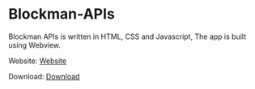 # Blockman-APIs

Blockman APIs is written in HTML, CSS and Javascript, The app is built using Webview.

Website: [Website](https://blockmanapis.pages.dev/)

Download: [Download](https://github.com/Wize12/Blockman-APIs/releases/download/v1.0.0/Blockman_APIs_base.apk)
